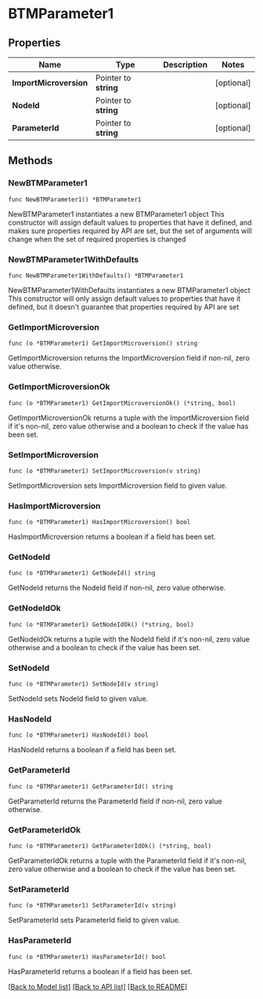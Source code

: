 # BTMParameter1

## Properties

Name | Type | Description | Notes
------------ | ------------- | ------------- | -------------
**ImportMicroversion** | Pointer to **string** |  | [optional] 
**NodeId** | Pointer to **string** |  | [optional] 
**ParameterId** | Pointer to **string** |  | [optional] 

## Methods

### NewBTMParameter1

`func NewBTMParameter1() *BTMParameter1`

NewBTMParameter1 instantiates a new BTMParameter1 object
This constructor will assign default values to properties that have it defined,
and makes sure properties required by API are set, but the set of arguments
will change when the set of required properties is changed

### NewBTMParameter1WithDefaults

`func NewBTMParameter1WithDefaults() *BTMParameter1`

NewBTMParameter1WithDefaults instantiates a new BTMParameter1 object
This constructor will only assign default values to properties that have it defined,
but it doesn't guarantee that properties required by API are set

### GetImportMicroversion

`func (o *BTMParameter1) GetImportMicroversion() string`

GetImportMicroversion returns the ImportMicroversion field if non-nil, zero value otherwise.

### GetImportMicroversionOk

`func (o *BTMParameter1) GetImportMicroversionOk() (*string, bool)`

GetImportMicroversionOk returns a tuple with the ImportMicroversion field if it's non-nil, zero value otherwise
and a boolean to check if the value has been set.

### SetImportMicroversion

`func (o *BTMParameter1) SetImportMicroversion(v string)`

SetImportMicroversion sets ImportMicroversion field to given value.

### HasImportMicroversion

`func (o *BTMParameter1) HasImportMicroversion() bool`

HasImportMicroversion returns a boolean if a field has been set.

### GetNodeId

`func (o *BTMParameter1) GetNodeId() string`

GetNodeId returns the NodeId field if non-nil, zero value otherwise.

### GetNodeIdOk

`func (o *BTMParameter1) GetNodeIdOk() (*string, bool)`

GetNodeIdOk returns a tuple with the NodeId field if it's non-nil, zero value otherwise
and a boolean to check if the value has been set.

### SetNodeId

`func (o *BTMParameter1) SetNodeId(v string)`

SetNodeId sets NodeId field to given value.

### HasNodeId

`func (o *BTMParameter1) HasNodeId() bool`

HasNodeId returns a boolean if a field has been set.

### GetParameterId

`func (o *BTMParameter1) GetParameterId() string`

GetParameterId returns the ParameterId field if non-nil, zero value otherwise.

### GetParameterIdOk

`func (o *BTMParameter1) GetParameterIdOk() (*string, bool)`

GetParameterIdOk returns a tuple with the ParameterId field if it's non-nil, zero value otherwise
and a boolean to check if the value has been set.

### SetParameterId

`func (o *BTMParameter1) SetParameterId(v string)`

SetParameterId sets ParameterId field to given value.

### HasParameterId

`func (o *BTMParameter1) HasParameterId() bool`

HasParameterId returns a boolean if a field has been set.


[[Back to Model list]](../README.md#documentation-for-models) [[Back to API list]](../README.md#documentation-for-api-endpoints) [[Back to README]](../README.md)


